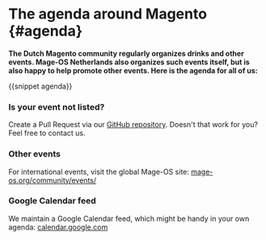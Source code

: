 # The agenda around Magento {#agenda}

**The Dutch Magento community regularly organizes drinks and other events. Mage-OS Netherlands also organizes such events itself, but is also happy to help promote other events. Here is the agenda for all of us:**

{{snippet agenda}}

### Is your event not listed?
Create a Pull Request via our [GitHub repository](https://github.com/mage-os-nl/mage-os.nl/blob/main/content/data/events.json). Doesn't that work for you? Feel free to contact us.

### Other events
For international events, visit the global Mage-OS site: [mage-os.org/community/events/](https://mage-os.org/community/events/)

### Google Calendar feed
We maintain a Google Calendar feed, which might be handy in your own agenda: [calendar.google.com](https://calendar.google.com/calendar/u/0?cid=ZGY1NTU4ZDE1NjU3N2VhNmFkOWY3YTIxMzJjM2U5MjllMWJiYzVkYmY4OTkyMzllMzRjMjI3NzVmMTVhMTdiZkBncm91cC5jYWxlbmRhci5nb29nbGUuY29t)
